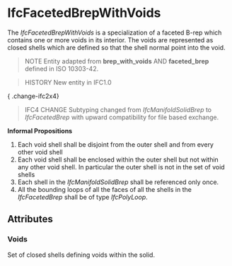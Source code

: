 # IfcFacetedBrepWithVoids

The _IfcFacetedBrepWithVoids_ is a specialization of a faceted B-rep which contains one or more voids in its interior. The voids are represented as closed shells which are defined so that the shell normal point into the void.

> NOTE  Entity adapted from **brep_with_voids** AND **faceted_brep** defined in ISO 10303-42.

> HISTORY  New entity in IFC1.0

{ .change-ifc2x4}
> IFC4 CHANGE  Subtyping changed from _IfcManifoldSolidBrep_ to _IfcFacetedBrep_ with upward compatibility for file based exchange.



**Informal Propositions**

1. Each void shell shall be disjoint from the outer shell and from every other void shell
2. Each void shell shall be enclosed within the outer shell but not within any other void shell. In particular the outer shell is not in the set of void shells
3. Each shell in the _IfcManifoldSolidBrep_ shall be referenced only once.
4. All the bounding loops of all the faces of all the shells in the _IfcFacetedBrep_ shall be of type _IfcPolyLoop_.

## Attributes

### Voids
Set of closed shells defining voids within the solid.
